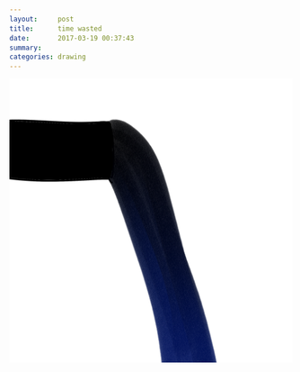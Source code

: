```yaml
---
layout:     post
title:      time wasted
date:       2017-03-19 00:37:43
summary:    
categories: drawing
---
```

![time wasted](/images/diary/time-wasted.png "The time wasted will bite you hard.")
